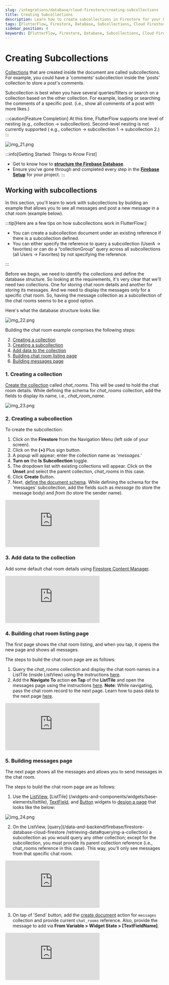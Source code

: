 ```yaml
---
slug: /integrations/database/cloud-firestore/creating-subcollections
title: Creating Subcollections
description: Learn how to create subcollections in Firestore for your FlutterFlow app, including organizing documents within subcollections.
tags: [FlutterFlow, Firestore, Database, Subcollections, Cloud Firestore]
sidebar_position: 4
keywords: [FlutterFlow, Firestore, Database, Subcollections, Cloud Firestore]
---
```


# Creating Subcollections

[Collections](creating-collections.md) that are created inside the document are called subcollections. For example, 
you could have a 'comments' subcollection inside the 'posts' collection to store a post's comments.

Subcollection is best when you have several queries/filters or search on a collection based on the other collection. For example, loading or searching the comments of a specific post. (i.e., show all comments of a post with more likes.)

:::caution[Feature Completion]
At this time, FlutterFlow supports one level of nesting (e.g., collection -> subcollection). Second-level nesting is not currently supported ( e.g., collection -> subcollection 1 -> subcollection 2.)
:::

![img_21.png](img_21.png)

:::info[Getting Started: Things to Know First]

- Get to know how to [**structure the Firebase Database**](getting-started.md#structuring-the-database).
- Ensure you've gone through and completed every step in the [**Firebase Setup**](../../firebase/connect-to-firebase-setup.md)
  for your project.
  :::

## Working with subcollections

In this section, you'll learn to work with subcollections by building an example that allows you to see all messages and post a new message in a chat room (example below).

:::tip[Here are a few tips on how subcollections work in FlutterFlow:]

* You can create a subcollection document under an existing reference if there is a subcollection defined.
* You can either specify the reference to query a subcollection (UserA -> favorites) or can do a “collectionGroup” query across all subcollections (all Users -> Favorites) by not specifying the reference.

:::

Before we begin, we need to identify the collections and define the database structure. So looking at the requirements, it's very clear that we'll need two collections. One for storing chat room details and another for storing its messages. And we need to display the messages only for a specific chat room. So, having the message collection as a subcollection of the chat rooms seems to be a good option.

Here's what the database structure looks like:

![img_22.png](img_22.png)

Building the chat room example comprises the following steps:

2. [Creating a collection](#1-creating-a-collection)
5. [Creating a subcollection](#2-creating-a-subcollection)
8. [Add data to the collection](#3-add-data-to-the-collection)
11. [Building chat room listing page](#4-building-chat-room-listing-page)
14. [Building messages page](#5-building-messages-page)

### 1. Creating a collection

[Create the collection](/data-and-backend/firebase/firestore-database-cloud-firestore/creating-collections#creating-a-collection) called *chat\_rooms*. This will be used to hold the chat room details. While defining the schema for *chat\_rooms* collection, add the fields to display its name, i.e., *chat\_room\_name.*

![img_23.png](img_23.png)

### 2. Creating a subcollection

To create the subcollection:

1. Click on the **Firestore** from the Navigation Menu (left side of your screen).
5. Click on the **(+)** Plus sign button.
8. A popup will appear; enter the collection name as '*messages.'*
11. **Turn on** the **Is Subcollection** toggle.
14. The dropdown list with existing collections will appear. Click on the **Unset** and select the parent collection, *chat\_rooms* in this case.
17. Click **Create** Button.
20. Next, [define the document schema](/data-and-backend/firebase/firestore-database-cloud-firestore/creating-collections#define-schema-creating-fields). While defining the schema for the 'messages' subcollection, add the fields such as *message* (to store the message body) and *from* (to store the sender name).

<div class="video-container"><iframe src="https://www.loom.
com/embed/242ba30097fd4a3986844489027185d9?sid=1c4e4ba9-dc46-4959-8b3f-5463ab004229" frameborder="0" allow="accelerometer; autoplay; clipboard-write; encrypted-media; gyroscope; picture-in-picture; web-share" referrerpolicy="strict-origin-when-cross-origin" allowfullscreen></iframe></div>

<p></p>


### 3. Add data to the collection

Add some default chat room details using [Firestore Content Manager](firebase-content-manager.md).

<div class="video-container"><iframe src="https://www.loom.
com/embed/83997a551b964d38a2bfcad0634717d6?sid=64db9c57-c8ef-4930-bcc5-a544eff502a5" frameborder="0" allow="accelerometer; autoplay; clipboard-write; encrypted-media; gyroscope; picture-in-picture; web-share" referrerpolicy="strict-origin-when-cross-origin" allowfullscreen></iframe></div>

<p></p>


### 4. Building chat room listing page

The first page shows the chat room listing, and when you tap, it opens the new page and shows all messages.

The steps to build the chat room page are as follows:

1. Query the *chat\_rooms* collection and display the chat room names in a ListTile (inside 
ListView) using the instructions [here](/data-and-backend/firebase/firestore-database-cloud-firestore/retrieving-data#querying-a-collection).
5. Add the **Navigate To** action **on Tap** of the **ListTile** and open the messages page using the instructions [here](/actions/actions/navigation/navigate#navigate-to-action). **Note**: While navigating, pass the chat room record to the next page. Learn how to pass data to the next page [here](/data-and-backend/passing-data#passing-a-record-from-a-listview-to-a-details-page).

<div class="video-container"><iframe src="https://www.loom.
com/embed/4ff47a7a33d64386a2e2865f87574fc2?sid=b84bf267-e569-4d3b-9b63-e20d92d2fe6f" frameborder="0" allow="accelerometer; autoplay; clipboard-write; encrypted-media; gyroscope; picture-in-picture; web-share" referrerpolicy="strict-origin-when-cross-origin" allowfullscreen></iframe></div>

<p></p>


### 5. Building messages page

The next page shows all the messages and allows you to send messages in the chat room.

The steps to build the chat room page are as follows:

1. Use the [ListView](/widgets-and-components/widgets/layout-elements/listview), [ListTile]
(/widgets-and-components/widgets/base-elements/listtile), [TextField](/widgets-and-components/widgets/form-elements-1/textfield), and [Button](/widgets-and-components/widgets/base-elements/button) widgets to [design a page](/widgets-and-components/ui-and-layout-101) that looks like the below:

![img_24.png](img_24.png)

2. On the ListView, [query](/data-and-backend/firebase/firestore-database-cloud-firestore
/retrieving-data#querying-a-collection) a subcollection as you would query any other collection; except for the subcollection, you must provide its parent collection reference (i.e., chat\_rooms reference in this case). This way, you'll only see messages from that specific chat room.

<div class="video-container"><iframe src="https://www.loom.
com/embed/e069c07b5dd14b228099534464997bca?sid=05c512e7-60f7-4495-89e7-e0fb9f915bfa" frameborder="0" allow="accelerometer; autoplay; clipboard-write; encrypted-media; gyroscope; picture-in-picture; web-share" referrerpolicy="strict-origin-when-cross-origin" allowfullscreen></iframe></div>

<p></p>

3. On tap of 'Send' button, add the [create document](firestore-actions.md#1-create-document) 
   action for 
   `messages` collection and provide current `chat_rooms` reference. Also, provide the message 
   to add via **From Variable > Widget State > [TextFieldName]**.

<div class="video-container"><iframe src="https://www.loom.
com/embed/5a2bfb932a074f0981786ec992bd9138?sid=6bb3b363-f32f-4c71-a161-6365049dba21" frameborder="0" allow="accelerometer; autoplay; clipboard-write; encrypted-media; gyroscope; picture-in-picture; web-share" referrerpolicy="strict-origin-when-cross-origin" allowfullscreen></iframe></div>

<p></p>




